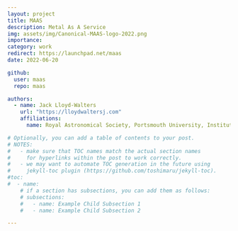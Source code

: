 ```yaml
---
layout: project
title: MAAS
description: Metal As A Service
img: assets/img/Canonical-MAAS-logo-2022.png
importance:
category: work
redirect: https://launchpad.net/maas
date: 2022-06-20

github:
  user: maas
  repo: maas

authors:
  - name: Jack Lloyd-Walters
    url: "https://lloydwaltersj.com"
    affiliations:
      name: Royal Astronomical Society, Portsmouth University, Institute of Physics, British Astronomical Association

# Optionally, you can add a table of contents to your post.
# NOTES:
#   - make sure that TOC names match the actual section names
#     for hyperlinks within the post to work correctly.
#   - we may want to automate TOC generation in the future using
#     jekyll-toc plugin (https://github.com/toshimaru/jekyll-toc).
#toc:
#  - name:
    # if a section has subsections, you can add them as follows:
    # subsections:
    #   - name: Example Child Subsection 1
    #   - name: Example Child Subsection 2

---
```

